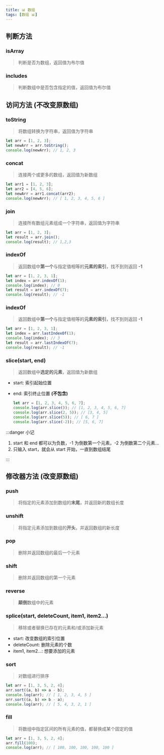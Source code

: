 ```yaml
---
title: 📊 数组
tags: [数组 📊]
---
```


## 判断方法

### isArray

> 判断是否为数组，返回值为布尔值

### includes

> 判断数组中是否包含指定的值，返回值为布尔值

## 访问方法 (不改变原数组)

### toString

> 将数组转换为字符串，返回值为字符串

```javascript
let arr = [1, 2, 3];
let newArr = arr.toString();
console.log(newArr); // 1, 2, 3
```

### concat

> 连接两个或更多的数组，返回值为新数组

```javascript
let arr1 = [1, 2, 3];
let arr2 = [4, 5, 6];
let newArr = arr1.concat(arr2);
console.log(newArr); // [ 1, 2, 3, 4, 5, 6 ]
```

### join

> 连接所有数组元素组成一个字符串，返回值为字符串

```javascript
let arr = [1, 2, 3];
let result = arr.join();
console.log(result); // 1,2,3
```

### indexOf

> 返回数组中**第一个**与指定值相等的**元素的索引**，找不到则返回 **-1**

```javascript
let arr = [1, 2, 3, 1];
let index = arr.indexOf(1);
console.log(index); // 0
let result = arr.indexOf(7);
console.log(result); // -1
```

### indexOf

> 返回数组中**第一个**与指定值相等的**元素的索引**，找不到则返回 **-1**

```javascript
let arr = [1, 2, 3, 1];
let index = arr.lastIndexOf(1);
console.log(index); // 3
let result = arr.lastIndexOf(7);
console.log(result); // -1
```

### slice(start, end)

> 返回数组中**选定的元素**，返回值为新数组

- start: 索引起始位置
- end: 索引终止位置 **(不包含)**

  ```javascript
  let arr = [1, 2, 3, 4, 5, 6, 7];
  console.log(arr.slice()); // [1, 2, 3, 4, 5, 6, 7]
  console.log(arr.slice(2, 5)); // [3, 4, 5]
  console.log(arr.slice(5)); // [ 6, 7 ]
  console.log(arr.slice(-2)); // [5, 6, 7]
  ```

:::danger 小记

1. start 和 end 都可以为负数，-1 为倒数第一个元素，-2 为倒数第二个元素...
2. 只输入 start，就会从 start 开始，一直到数组结尾

:::

## 修改器方法 (改变原数组)

### push

> 将指定的元素添加到数组的**末尾**，并返回新的数组长度

### unshift

> 将指定元素添加到数组的**开头**，并返回数组的新长度

### pop

> 删除并返回数组的最后一个元素

### shift

> 删除并返回数组的第一个元素

### reverse

> **颠倒**数组中的元素

### splice(start, deleteCount, item1, item2...)

> 移除或者替换已存在的元素和/或添加新元素

- start: 改变数组的索引位置
- deleteCount: 删除元素的个数
- item1, item2...: 想要添加的元素

### sort

> 对数组进行排序

```javascript
let arr = [1, 3, 5, 2, 4];
arr.sort((a, b) => a - b);
console.log(arr); // [ 1, 2, 3, 4, 5 ]
arr.sort((a, b) => b - a);
console.log(arr); // [ 5, 4, 3, 2, 1 ]
```

### fill

> 将数组中指定区间的所有元素的值，都替换成某个固定的值

```javascript
let arr = [1, 3, 5, 2, 4];
arr.fill(100);
console.log(arr); // [ 100, 100, 100, 100, 100 ]
```
